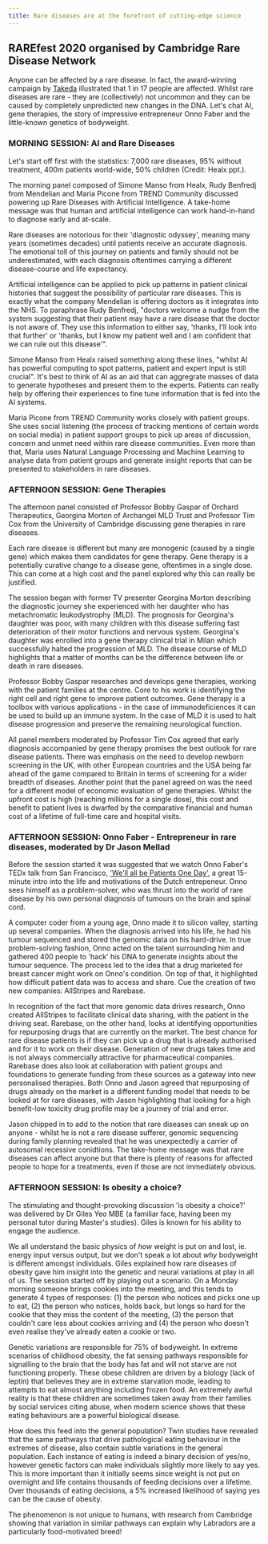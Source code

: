 ```yaml
---
title: Rare diseases are at the forefront of cutting-edge science
---
```


## RAREfest 2020 organised by Cambridge Rare Disease Network

Anyone can be affected by a rare disease. In fact, the award-winning campaign by [Takeda](https://iamnumber17.geneticalliance.org.uk) illustrated that 1 in 17 people are affected. Whilst rare diseases are
rare - they are (collectively) not uncommon and they can be caused by completely unpredicted new changes in the DNA.
Let's chat AI, gene therapies, the story of impressive entrepreneur Onno Faber and the little-known genetics of bodyweight. 

### MORNING SESSION: AI and Rare Diseases

Let's start off first with the statistics: 7,000 rare diseases, 95% without treatment, 400m patients world-wide, 50% children (Credit: Healx ppt.). 

The morning panel composed of Simone Manso from Healx, Rudy Benfredj from Mendelian and Maria Picone from TREND Community discussed powering up Rare Diseases
with Artificial Intelligence. A take-home message was that human and artificial intelligence can work hand-in-hand to diagnose early and at-scale. 

Rare diseases are notorious for their 'diagnostic odyssey', meaning many years (sometimes decades) until patients receive an accurate diagnosis. The emotional toll 
of this journey on patients and family should not be underestimated, with each diagnosis oftentimes carrying a different disease-course and life expectancy. 

Artificial intelligence can be applied to pick up patterns in patient clinical histories that suggest the possibility of particular rare diseases. This is exactly
what the company Mendelian is offering doctors as it integrates into the NHS. To paraphrase Rudy Benfredj, "doctors welcome a nudge from the system suggesting 
that their patient may have a rare disease that the doctor is not aware of. They use this information to either say, 'thanks, I'll look into that further' 
or 'thanks, but I know my patient well and I am confident that we can rule out this disease'".

Simone Manso from Healx raised something along these lines, "whilst AI has powerful computing to spot patterns, patient and expert input is still crucial". It's 
best to think of AI as an aid that can aggregrate masses of data to generate hypotheses and present them to the experts. Patients can really help by offering their
experiences to fine tune information that is fed into the AI systems. 

Maria Picone from TREND Community works closely with patient groups. She uses social listening (the process of tracking mentions of certain words on social media)
in patient support groups to pick up areas of discussion, concern and unmet need within rare disease communities. Even more than that, Maria uses Natural Language 
Processing and Machine Learning to analyse data from patient groups and generate insight reports that can be presented to stakeholders in rare diseases.

### AFTERNOON SESSION: Gene Therapies

The afternoon panel consisted of Professor Bobby Gaspar of Orchard Therapeutics, Georgina Morton of Archangel MLD Trust and Professor Tim Cox from the University 
of Cambridge discussing gene therapies in rare diseases. 

Each rare disease is different but many are monogenic (caused by a single gene) which makes them candidates for gene therapy. Gene therapy is a potentially 
curative change to a disease gene, oftentimes in a single dose. This can come at a high cost and the panel explored why this can really be justified. 

The session began with former TV presenter Georgina Morton describing the diagnostic journey she experienced with her daughter who has metachromatic leukodystrophy 
(MLD). The prognosis for Georgina's daughter was poor, with many children with this disease suffering fast deterioration of their motor functions and nervous
system. Georgina's daughter was enrolled into a gene therapy clinical trial in Milan which successfully halted the progression of MLD. The disease course of MLD
highlights that a matter of months can be the difference between life or death in rare diseases. 

Professor Bobby Gaspar researches and develops gene therapies, working with the patient families at the centre. Core to his work is identifying the right cell and
right gene to improve patient outcomes. Gene therapy is a toolbox with various applications - in the case of immunodeficiences it can be used to build up an
immune system. In the case of MLD it is used to halt disease progression and preserve the remaining neurological function.

All panel members moderated by Professor Tim Cox agreed that early diagnosis accompanied by gene therapy promises the best outlook for rare disease patients. There
was emphasis on the need to develop newborn screening in the UK, with other European countries and the USA being far ahead of the game compared to Britain in terms
of screening for a wider breadth of diseases. Another point that the panel agreed on was the need for a different model of economic evaluation of gene therapies. 
Whilst the upfront cost is high (reaching millions for a single dose), this cost and benefit to patient lives is dwarfed by the comparative financial and human cost
of a lifetime of full-time care and hospital visits. 

### AFTERNOON SESSION: Onno Faber - Entrepreneur in rare diseases, moderated by Dr Jason Mellad 

Before the session started it was suggested that we watch Onno Faber's TEDx talk from San Francisco, ['We'll all be Patients One Day'](https://www.ted.com/talks/onno_faber_we_ll_all_be_patients_one_day_jan_2019), a great 15-minute intro into
the life and motivations of the Dutch entrepeneur. Onno sees himself as a problem-solver, who was thrust into the world of rare disease by his own personal 
diagnosis of tumours on the brain and spinal cord. 

A computer coder from a young age, Onno made it to silicon valley, starting up several companies. When the diagnosis arrived into his life, he had his tumour 
sequenced and stored the genomic data on his hard-drive. In true problem-solving fashion, Onno acted on the talent surrounding him and gathered 400 people
to 'hack' his DNA to generate insights about the tumour sequence. The process led to the idea that a drug marketed for breast cancer might work on Onno's condition.
On top of that, it highlighted how difficult patient data was to access and share. Cue the creation of two new companies: AllStripes and Rarebase. 

In recognition of the fact that more genomic data drives research, Onno created AllStripes to facilitate clinical data sharing, with the patient in the driving 
seat. Rarebase, on the other hand, looks at identifying opportunities for repurposing drugs that are currently on the market. The best chance for rare disease 
patients is if they can pick up a drug that is already authorised and for it to work on their disease. Generation of new drugs takes time and is not always
commercially attractive for pharmaceutical companies. Rarebase does also look at collaboration with patient groups and foundations to generate funding from these 
sources as a gateway into new personalised therapies. Both Onno and Jason agreed that repurposing of drugs already on the market is a different funding model that
needs to be looked at for rare diseases, with Jason highlighting that looking for a high benefit-low toxicity drug profile may be a journey of trial and error. 

Jason chipped in to add to the notion that rare diseases can sneak up on anyone - whilst he is not a rare disease sufferer, genomic sequencing during family 
planning revealed that he was unexpectedly a carrier of autosomal recessive conidtions. The take-home message was that rare diseases can affect anyone but that 
there is plenty of reasons for affected people to hope for a treatments, even if those are not immediately obvious. 

### AFTERNOON SESSION: Is obesity a choice?

The stimulating and thought-provoking discussion 'is obesity a choice?' was delivered by Dr Giles Yeo MBE (a familiar face, having been my personal tutor during
Master's studies). Giles is known for his ability to engage the audience. 

We all understand the basic physics of _how_ weight is put on and lost, ie. energy input versus output, but we don't speak a lot about _why_ bodyweight is 
different amongst individuals. Giles explained how rare diseases of obesity gave him insight into the genetic and neural variations at play in all of us. The 
session started off by playing out a scenario. On a Monday morning someone brings cookies into the meeting, and this tends to generate 4 types of responses: (1)
the person who notices and picks one up to eat, (2) the person who notices, holds back, but longs so hard for the cookie that they miss the content of the meeting,
(3) the person that couldn't care less about cookies arriving and (4) the person who doesn't even realise they've already eaten a cookie or two. 

Genetic variations are responsible for 75% of bodyweight. In extreme scenarios of childhood obesity, the fat sensing pathways responsible for signalling to the 
brain that the body has fat and will not starve are not functioning properly. These obese children are driven by a biology (lack of leptin) that believes they are
in extreme starvation mode, leading to attempts to eat almost anything including frozen food. An extremely awful reality is that these children are sometimes taken
away from their families by social services citing abuse, when modern science shows that these eating behaviours are a powerful biological disease.

How does this feed into the general population? Twin studies have revealed that the same pathways that drive pathological eating behaviour in the extremes of
disease, also contain subtle variations in the general population. Each instance of eating is indeed a binary decision of yes/no, however genetic factors can make
individuals slightly more likely to say yes. This is more important than it initially seems since weight is not put on overnight and life contains thousands of 
feeding decisions over a lifetime. Over thousands of eating decisions, a 5% increased likelihood of saying yes can be the cause of obesity. 

The phenomenon is not unique to humans, with research from Cambridge showing that variation in similar pathways can explain why Labradors are a particularly 
food-motivated breed!

